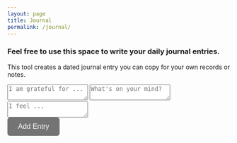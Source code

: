 ```yaml
---
layout: page
title: Journal
permalink: /journal/
---
```


### Feel free to use this space to write your daily journal entries.

<p>This tool creates a dated journal entry you can copy for your own records or notes.</p>

<html lang="en">
  <head>
    <meta charset="UTF-8" />
    <title>Journal App</title>
    <link rel="stylesheet" href="style.css" />
  </head>
  <body>
    <div class="journal-container">
      <form id="journal-form">
        <textarea
          id="journal-input"
          class="journal-entry"
          placeholder="I am grateful for ..."
          required
        ></textarea>
        <textarea
          class="journal-entry"
          placeholder="What's on your mind?"
          required
        ></textarea>
        <textarea
          class="journal-entry"
          placeholder="I feel ... "
          required
        ></textarea>
        <br>
          <button type="submit" class="journal-submit" style="padding: 12px 24px; background-color:rgb(116, 116, 116); color: white; border: none; border-radius: 6px; font-size: 16px; cursor: pointer; transition: background 0.2s;">Add Entry</button>
              </form>
              <div id="entries-list"></div>
            </div>
            <script>
              const form = document.getElementById("journal-form");
              const textareas = form.querySelectorAll(".journal-entry");
              const entriesList = document.getElementById("entries-list");

              function formatDate(date) {
          return date.toLocaleDateString(undefined, {
            year: "numeric",
            month: "long",
            day: "numeric",
          });
              }

              function getEntryText(texts, date) {
          return (
            `${formatDate(date)}\n` +
            `${texts[0]}\n\n` +
            `${texts[1]}\n\n` +
            `${texts[2]}`
          );
              }

              function addEntry(texts, date) {
          const entryDiv = document.createElement("div");
          entryDiv.className = "journal-entry-block";
          entryDiv.innerHTML = `
              <p class="journal-date">${formatDate(date)}</p>
              <div class="journal-entry">
                <p>${texts[0].replace(/\n/g, "<br>")}</p>
                <p>${texts[1].replace(/\n/g, "<br>")}</p>
                <p>${texts[2].replace(/\n/g, "<br>")}</p>
              </div>
              <button class="copy-entry-btn" type="button">Copy Entry</button>
            `;
          entriesList.prepend(entryDiv);
     // Add copy functionality
        const copyBtn = entryDiv.querySelector(".copy-entry-btn");
        copyBtn.addEventListener("click", function () {
          const entryText = getEntryText(texts, date);
          navigator.clipboard.writeText(entryText).then(() => {
            copyBtn.textContent = "Copied!";
            setTimeout(() => (copyBtn.textContent = "Copy Entry"), 1500);
          });
        });
      }

      form.addEventListener("submit", function (e) {
        e.preventDefault();
        const values = Array.from(textareas).map((t) => t.value.trim());
        if (values.every((v) => v)) {
          addEntry(values, new Date());
          textareas.forEach((t) => (t.value = ""));
        }
      });
    </script>

  </body>
</html>

<br>
